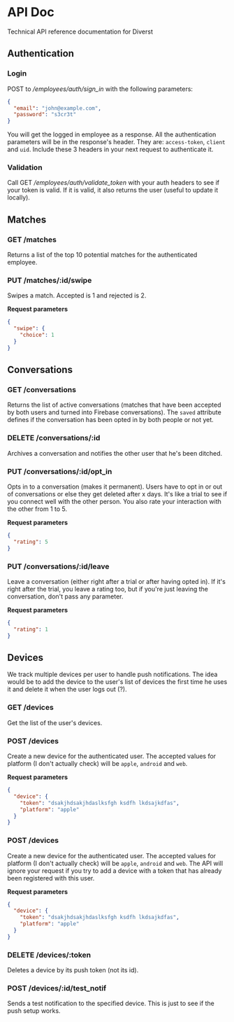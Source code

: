 # API Doc

Technical API reference documentation for Diverst

## Authentication

### Login

POST to */employees/auth/sign_in* with the following parameters:

```json
{
  "email": "john@example.com",
  "password": "s3cr3t"
}
```

You will get the logged in employee as a response. All the authentication parameters will be in the response's header. They are: `access-token`, `client` and `uid`. Include these 3 headers in your next request to authenticate it.

### Validation

Call GET */employees/auth/validate_token* with your auth headers to see if your token is valid. If it is valid, it also returns the user (useful to update it locally).

## Matches

### GET /matches

Returns a list of the top 10 potential matches for the authenticated employee.

### PUT /matches/:id/swipe

Swipes a match. Accepted is 1 and rejected is 2.

**Request parameters**
```json
{
  "swipe": {
    "choice": 1
  }
}
```

## Conversations

### GET /conversations

Returns the list of active conversations (matches that have been accepted by both users and turned into Firebase conversations). The `saved` attribute defines if the conversation has been opted in by both people or not yet.

### DELETE /conversations/:id

Archives a conversation and notifies the other user that he's been ditched.

### PUT /conversations/:id/opt_in

Opts in to a conversation (makes it permanent). Users have to opt in or out of conversations or else they get deleted after x days. It's like a trial to see if you connect well with the other person. You also rate your interaction with the other from 1 to 5.

**Request parameters**
```json
{
  "rating": 5
}
```

### PUT /conversations/:id/leave

Leave a conversation (either right after a trial or after having opted in). If it's right after the trial, you leave a rating too, but if you're just leaving the conversation, don't pass any parameter.

**Request parameters**
```json
{
  "rating": 1
}
```

## Devices

We track multiple devices per user to handle push notifications. The idea would be to add the device to the user's list of devices the first time he uses it and delete it when the user logs out (?).

### GET /devices

Get the list of the user's devices.

### POST /devices

Create a new device for the authenticated user. The accepted values for platform (I don't actually check) will be `apple`, `android` and `web`.

**Request parameters**
```json
{
  "device": {
    "token": "dsakjhdsakjhdaslksfgh ksdfh lkdsajkdfas",
    "platform": "apple"
  }
}
```

### POST /devices

Create a new device for the authenticated user. The accepted values for platform (I don't actually check) will be `apple`, `android` and `web`. The API will ignore your request if you try to add a device with a token that has already been registered with this user.

**Request parameters**
```json
{
  "device": {
    "token": "dsakjhdsakjhdaslksfgh ksdfh lkdsajkdfas",
    "platform": "apple"
  }
}
```

### DELETE /devices/:token

Deletes a device by its push token (not its id).

### POST /devices/:id/test_notif

Sends a test notification to the specified device. This is just to see if the push setup works.